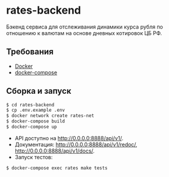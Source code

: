 # rates-backend

Бэкенд сервиса для отслеживания динамики курса рубля по отношению к валютам на основе дневных котировок ЦБ РФ.

## Требования

* [Docker](https://docs.docker.com/)
* [docker-compose](https://docs.docker.com/compose/)

## Сборка и запуск

```bash
$ cd rates-backend
$ cp .env.example .env
$ docker network create rates-net
$ docker-compose build
$ docker-compose up
```

* API доступно на http://0.0.0.0:8888/api/v1/.
* Документация: http://0.0.0.0:8888/api/v1/redoc/, http://0.0.0.0:8888/api/v1/docs/.
* Запуск тестов:
```bash
$ docker-compose exec rates make tests
```